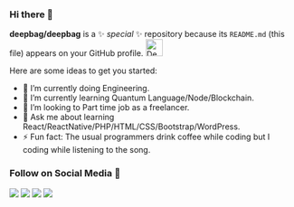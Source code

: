 ### Hi there 👋

**deepbag/deepbag** is a ✨ _special_ ✨ repository because its `README.md` (this file) appears on your GitHub profile. <a href="https://dev.to/deepbag_">
  <img src="https://d2fltix0v2e0sb.cloudfront.net/dev-badge.svg" alt="Deep Bag's DEV Community Profile" height="30" width="30">
</a>

Here are some ideas to get you started:

- 🔭 I’m currently doing Engineering.
- 🌱 I’m currently learning Quantum Language/Node/Blockchain.
- 👯 I’m looking to Part time job as a freelancer.
- 💬 Ask me about learning React/ReactNative/PHP/HTML/CSS/Bootstrap/WordPress.
- ⚡ Fun fact: The usual programmers drink coffee while coding but I coding while listening to the song.

### Follow on Social Media 👋
[<img src="https://img.shields.io/badge/twitter-%231DA1F2.svg?&style=for-the-badge&logo=twitter&logoColor=white" />](https://twitter.com/erdeepbag) [<img src="https://img.shields.io/badge/linkedin-%230077B5.svg?&style=for-the-badge&logo=linkedin&logoColor=white" />](https://www.linkedin.com/in/deep-bag-360764170/) [<img src = "https://img.shields.io/badge/instagram-%23E4405F.svg?&style=for-the-badge&logo=instagram&logoColor=white">](https://www.instagram.com/er.deepbag/) [<img src = "https://img.shields.io/badge/facebook-%231877F2.svg?&style=for-the-badge&logo=facebook&logoColor=white">](https://www.facebook.com/deep.bagh.509/)
